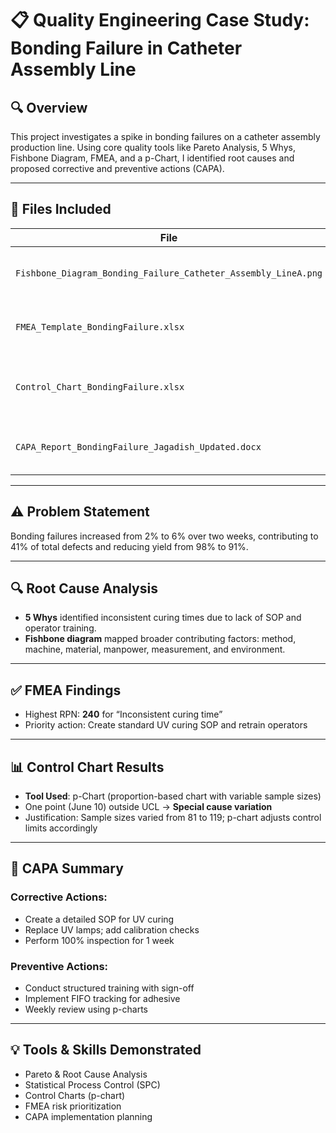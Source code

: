# 📋 Quality Engineering Case Study: Bonding Failure in Catheter Assembly Line

## 🔍 Overview

This project investigates a spike in bonding failures on a catheter assembly production line. Using core quality tools like Pareto Analysis, 5 Whys, Fishbone Diagram, FMEA, and a p-Chart, I identified root causes and proposed corrective and preventive actions (CAPA).

---

## 📁 Files Included

| File | Description |
|------|-------------|
| `Fishbone_Diagram_Bonding_Failure_Catheter_Assembly_LineA.png` | Visual breakdown of potential causes |
| `FMEA_Template_BondingFailure.xlsx` | Risk analysis with RPN scoring |
| `Control_Chart_BondingFailure.xlsx` | p-Chart for proportion of daily bonding defects |
| `CAPA_Report_BondingFailure_Jagadish_Updated.docx` | Final summary and action plan |

---

## ⚠️ Problem Statement

Bonding failures increased from 2% to 6% over two weeks, contributing to 41% of total defects and reducing yield from 98% to 91%.

---

## 🔍 Root Cause Analysis

- **5 Whys** identified inconsistent curing times due to lack of SOP and operator training.
- **Fishbone diagram** mapped broader contributing factors: method, machine, material, manpower, measurement, and environment.

---

## ✅ FMEA Findings

- Highest RPN: **240** for “Inconsistent curing time”
- Priority action: Create standard UV curing SOP and retrain operators

---

## 📊 Control Chart Results

- **Tool Used**: p-Chart (proportion-based chart with variable sample sizes)
- One point (June 10) outside UCL → **Special cause variation**
- Justification: Sample sizes varied from 81 to 119; p-chart adjusts control limits accordingly

---

## 🔧 CAPA Summary

### Corrective Actions:
- Create a detailed SOP for UV curing
- Replace UV lamps; add calibration checks
- Perform 100% inspection for 1 week

### Preventive Actions:
- Conduct structured training with sign-off
- Implement FIFO tracking for adhesive
- Weekly review using p-charts

---

## 💡 Tools & Skills Demonstrated

- Pareto & Root Cause Analysis
- Statistical Process Control (SPC)
- Control Charts (p-chart)
- FMEA risk prioritization
- CAPA implementation planning
